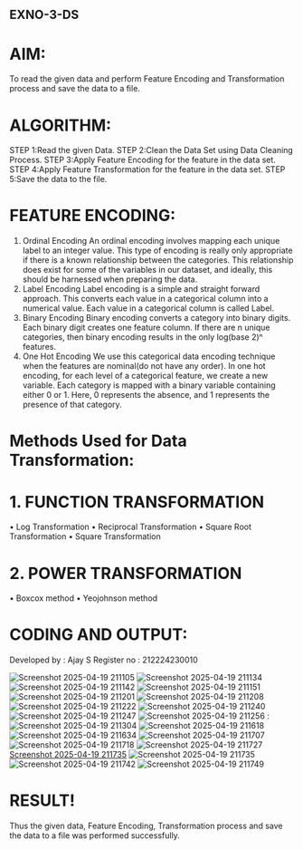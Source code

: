## EXNO-3-DS

# AIM:
To read the given data and perform Feature Encoding and Transformation process and save the data to a file.

# ALGORITHM:
STEP 1:Read the given Data.
STEP 2:Clean the Data Set using Data Cleaning Process.
STEP 3:Apply Feature Encoding for the feature in the data set.
STEP 4:Apply Feature Transformation for the feature in the data set.
STEP 5:Save the data to the file.

# FEATURE ENCODING:
1. Ordinal Encoding
An ordinal encoding involves mapping each unique label to an integer value. This type of encoding is really only appropriate if there is a known relationship between the categories. This relationship does exist for some of the variables in our dataset, and ideally, this should be harnessed when preparing the data.
2. Label Encoding
Label encoding is a simple and straight forward approach. This converts each value in a categorical column into a numerical value. Each value in a categorical column is called Label.
3. Binary Encoding
Binary encoding converts a category into binary digits. Each binary digit creates one feature column. If there are n unique categories, then binary encoding results in the only log(base 2)ⁿ features.
4. One Hot Encoding
We use this categorical data encoding technique when the features are nominal(do not have any order). In one hot encoding, for each level of a categorical feature, we create a new variable. Each category is mapped with a binary variable containing either 0 or 1. Here, 0 represents the absence, and 1 represents the presence of that category.

# Methods Used for Data Transformation:
  # 1. FUNCTION TRANSFORMATION
• Log Transformation
• Reciprocal Transformation
• Square Root Transformation
• Square Transformation
  # 2. POWER TRANSFORMATION
• Boxcox method
• Yeojohnson method

# CODING AND OUTPUT:
  Developed by : Ajay S
  Register no  : 212224230010

![Screenshot 2025-04-19 211105](https://github.com/user-attachments/assets/d0cb7625-9ebc-41ab-b78a-bdf4250b2b5c)
![Screenshot 2025-04-19 211134](https://github.com/user-attachments/assets/bec8a9de-e6d1-4268-bb78-9ffbf8291db3)
![Screenshot 2025-04-19 211142](https://github.com/user-attachments/assets/ad0a9fef-ecf5-432a-9e6b-11e6dc9ef08d)
![Screenshot 2025-04-19 211151](https://github.com/user-attachments/assets/9bd4828d-2137-4243-83d0-a14cbc85c16a)
![Screenshot 2025-04-19 211201](https://github.com/user-attachments/assets/0921d238-39a9-4e2f-92fc-6df0b5216601)
![Screenshot 2025-04-19 211208](https://github.com/user-attachments/assets/676f03f1-c828-4f7d-a0e6-f31440c9c34f)
![Screenshot 2025-04-19 211222](https://github.com/user-attachments/assets/16a04ddb-605c-40ea-b40d-fd2ac39983e2)
![Screenshot 2025-04-19 211240](https://github.com/user-attachments/assets/3590d50e-cea3-46bf-be27-9afe6ef5b7ad)
![Screenshot 2025-04-19 211247](https://github.com/user-attachments/assets/74536eb6-da31-40ea-a204-77ef0ce4d095)
![Screenshot 2025-04-19 211256](https://github.com/user-attachments/assets/aabe6400-aef0-4346-aae3-48ccebad3d5c)
:![Screenshot 2025-04-19 211304](https://github.com/user-attachments/assets/993896c9-29d1-4965-9011-4e8552441c13)
![Screenshot 2025-04-19 211618](https://github.com/user-attachments/assets/8ecabc1f-5b90-4404-aae4-2fd05f57f361)
![Screenshot 2025-04-19 211634](https://github.com/user-attachments/assets/aef2a24f-fbd4-4df5-8275-e19335f771eb)
![Screenshot 2025-04-19 211707](https://github.com/user-attachments/assets/d7f29ff3-fadc-41a3-be4c-efe9bf47bfac)
![Screenshot 2025-04-19 211718](https://github.com/user-attachments/assets/48b10621-dc97-42fa-8267-bfad08f2edbe)
![Screenshot 2025-04-19 211727](https://github.com/user-attachments/assets/268362bf-ca74-476f-8687-c5d81bb7393f)
[Screenshot 2025-04-19 211735](https://github.com/user-attachments/assets/75967d35-28f0-4041-a54e-4dc08bada632)
![Screenshot 2025-04-19 211735](https://github.com/user-attachments/assets/a6beb96d-7b80-4ed1-9138-1cddc27d99e3)
![Screenshot 2025-04-19 211742](https://github.com/user-attachments/assets/467b27f8-ec9e-48c0-b2c3-5f3e3c3fbbb4)
![Screenshot 2025-04-19 211749](https://github.com/user-attachments/assets/ee1eb5fe-7f8f-4ecb-8944-fb7893992a5b)

# RESULT!

 Thus the given data, Feature Encoding, Transformation process and save the data to a file
 was performed successfully.


       
